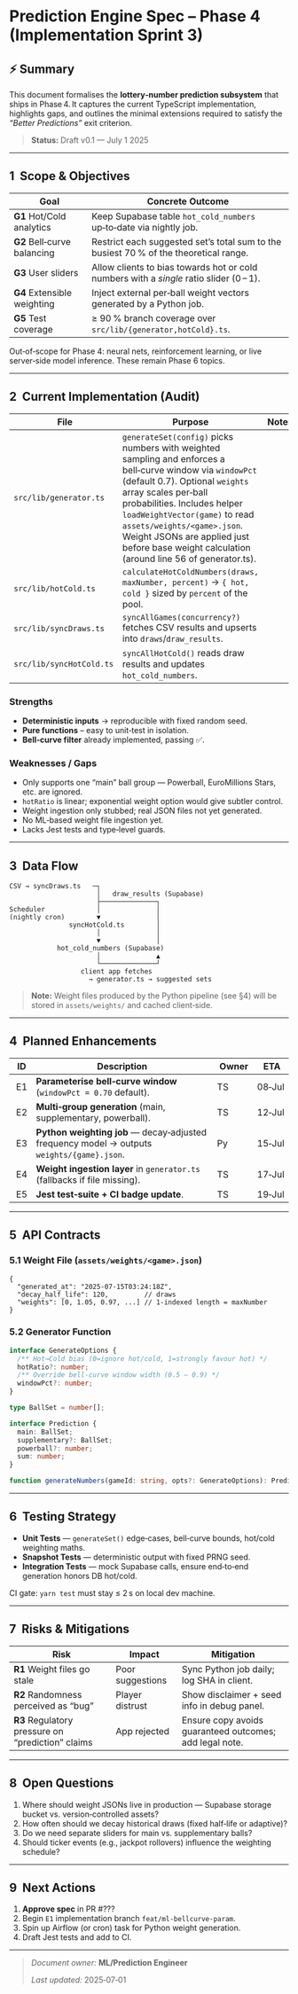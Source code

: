 # Prediction Engine Spec – Phase 4 (Implementation Sprint 3)

## ⚡ Summary

This document formalises the **lottery‑number prediction subsystem** that ships in Phase 4. It captures the current TypeScript implementation, highlights gaps, and outlines the minimal extensions required to satisfy the _“Better Predictions”_ exit criterion.

> **Status:** Draft v0.1 — July 1 2025

---

## 1  Scope & Objectives

|  Goal                       | Concrete Outcome                                                                        |
| --------------------------- | --------------------------------------------------------------------------------------- |
| **G1** Hot/Cold analytics   | Keep Supabase table `hot_cold_numbers` up‑to‑date via nightly job.                      |
| **G2** Bell‑curve balancing | Restrict each suggested set’s total sum to the busiest 70 % of the theoretical range.   |
| **G3** User sliders         | Allow clients to bias towards hot or cold numbers with a _single_ ratio slider (0 – 1). |
| **G4** Extensible weighting | Inject external per‑ball weight vectors generated by a Python job.                      |
| **G5** Test coverage        | ≥ 90 % branch coverage over `src/lib/{generator,hotCold}.ts`.                           |

Out‑of‑scope for Phase 4: neural nets, reinforcement learning, or live server‑side model inference. These remain Phase 6 topics.

---

## 2  Current Implementation (Audit)

|  File                    | Purpose                                                                                                                                                                                                                                                                                                                                                          | Notes |
| ------------------------ | ---------------------------------------------------------------------------------------------------------------------------------------------------------------------------------------------------------------------------------------------------------------------------------------------------------------------------------------------------------------- | ----- |
| `src/lib/generator.ts`   | `generateSet(config)` picks numbers with weighted sampling and enforces a bell‑curve window via `windowPct` (default 0.7). Optional `weights` array scales per‑ball probabilities. Includes helper `loadWeightVector(game)` to read `assets/weights/<game>.json`. Weight JSONs are applied just before base weight calculation (around line 56 of generator.ts). |       |
| `src/lib/hotCold.ts`     | `calculateHotColdNumbers(draws, maxNumber, percent)` → `{ hot, cold }` sized by `percent` of the pool.                                                                                                                                                                                                                                                           |       |
| `src/lib/syncDraws.ts`   | `syncAllGames(concurrency?)` fetches CSV results and upserts into `draws`/`draw_results`.                                                                                                                                                                                                                                                                        |       |
| `src/lib/syncHotCold.ts` | `syncAllHotCold()` reads draw results and updates `hot_cold_numbers`.                                                                                                                                                                                                                                                                                            |       |

### Strengths

- **Deterministic inputs** → reproducible with fixed random seed.
- **Pure functions** – easy to unit‑test in isolation.
- **Bell‑curve filter** already implemented, passing ✅.

### Weaknesses / Gaps

- Only supports one “main” ball group — Powerball, EuroMillions Stars, etc. are ignored.
- `hotRatio` is linear; exponential weight option would give subtler control.
- Weight ingestion only stubbed; real JSON files not yet generated.
- No ML‑based weight file ingestion yet.
- Lacks Jest tests and type‑level guards.

---

## 3  Data Flow

```text
CSV → syncDraws.ts   ─┐
                      │   draw_results (Supabase)
                      ├──────────────┐
Scheduler             │              │
(nightly cron)        ▼              │
               syncHotCold.ts        │
                      │              │
                      ▼              │
            hot_cold_numbers (Supabase)
                      │              ▲
                      └──────────────┘
                  client app fetches
                    → generator.ts → suggested sets
```

> **Note:** Weight files produced by the Python pipeline (see §4) will be stored in `assets/weights/` and cached client‑side.

---

## 4  Planned Enhancements

|  ID | Description                                                                                |  Owner |  ETA   |
| --- | ------------------------------------------------------------------------------------------ | ------ | ------ |
|  E1 | **Parameterise bell‑curve window** (`windowPct = 0.70` default).                           | TS     | 08‑Jul |
|  E2 | **Multi‑group generation** (main, supplementary, powerball).                               | TS     | 12‑Jul |
|  E3 | **Python weighting job** — decay‑adjusted frequency model → outputs `weights/{game}.json`. | Py     | 15‑Jul |
|  E4 | **Weight ingestion layer** in `generator.ts` (fallbacks if file missing).                  | TS     | 17‑Jul |
|  E5 | **Jest test‑suite + CI badge update**.                                                     | TS     | 19‑Jul |

---

## 5  API Contracts

### 5.1 Weight File (`assets/weights/<game>.json`)

```jsonc
{
  "generated_at": "2025-07-15T03:24:18Z",
  "decay_half_life": 120,         // draws
  "weights": [0, 1.05, 0.97, ...] // 1‑indexed length = maxNumber
}
```

### 5.2 Generator Function

```ts
interface GenerateOptions {
  /** Hot→Cold bias (0=ignore hot/cold, 1=strongly favour hot) */
  hotRatio?: number;
  /** Override bell‑curve window width (0.5 – 0.9) */
  windowPct?: number;
}

type BallSet = number[];

interface Prediction {
  main: BallSet;
  supplementary?: BallSet;
  powerball?: number;
  sum: number;
}

function generateNumbers(gameId: string, opts?: GenerateOptions): Prediction;
```

---

## 6  Testing Strategy

- **Unit Tests** — `generateSet()` edge‑cases, bell‑curve bounds, hot/cold weighting maths.
- **Snapshot Tests** — deterministic output with fixed PRNG seed.
- **Integration Tests** — mock Supabase calls, ensure end‑to‑end generation honors DB hot/cold.

CI gate: `yarn test` must stay ≤ 2 s on local dev machine.

---

## 7  Risks & Mitigations

|  Risk                                             | Impact           | Mitigation                                              |
| ------------------------------------------------- | ---------------- | ------------------------------------------------------- |
| **R1** Weight files go stale                      | Poor suggestions | Sync Python job daily; log SHA in client.               |
| **R2** Randomness perceived as “bug”              | Player distrust  | Show disclaimer + seed info in debug panel.             |
| **R3** Regulatory pressure on “prediction” claims | App rejected     | Ensure copy avoids guaranteed outcomes; add legal note. |

---

## 8  Open Questions

1. Where should weight JSONs live in production — Supabase storage bucket vs. version‑controlled assets?
2. How often should we decay historical draws (fixed half‑life or adaptive)?
3. Do we need separate sliders for main vs. supplementary balls?
4. Should ticker events (e.g., jackpot rollovers) influence the weighting schedule?

---

## 9  Next Actions

1. **Approve spec** in PR #???
2. Begin `E1` implementation branch `feat/ml-bellcurve-param`.
3. Spin up Airflow (or cron) task for Python weight generation.
4. Draft Jest tests and add to CI.

---

> _Document owner:_ **ML/Prediction Engineer**
>
> _Last updated:_ 2025‑07‑01
